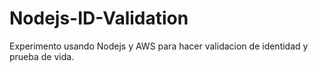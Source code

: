 # Nodejs-ID-Validation
Experimento usando Nodejs y AWS para hacer validacion de identidad y prueba de vida.
